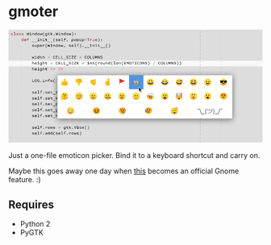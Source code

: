 # gmoter

![screenshot](/screenshot.png)

Just a one-file emoticon picker.  Bind it to a keyboard shortcut and
carry on.

Maybe this goes away one day when
[this](https://wiki.gnome.org/Design/OS/Emoji) becomes an official
Gnome feature. :)

## Requires

- Python 2
- PyGTK

